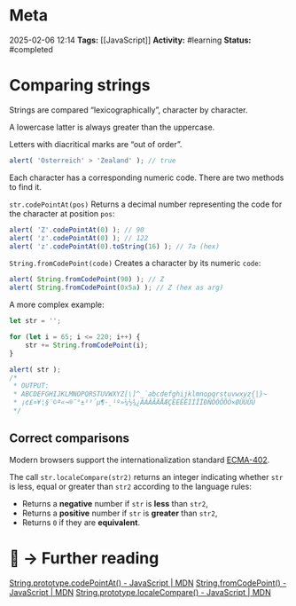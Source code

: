# Meta
2025-02-06 12:14
**Tags:** [[JavaScript]]
**Activity:** #learning 
**Status:** #completed 

# Comparing strings
Strings are compared “lexicographically”, character by character.

A lowercase latter is always greater than the uppercase.

Letters with diacritical marks are “out of order”.
```JavaScript title:example.js
alert( 'Österreich' > 'Zealand' ); // true
```

Each character has a corresponding numeric code. There are two methods to find it.

`str.codePointAt(pos)`
Returns a decimal number representing the code for the character at position `pos`:
```JavaScript title:example.js
alert( 'Z'.codePointAt(0) ); // 90
alert( 'z'.codePointAt(0) ); // 122
alert( 'z'.codePointAt(0).toString(16) ); // 7a (hex)
```

`String.fromCodePoint(code)`
Creates a character by its numeric `code`:
```JavaScript title:example.js
alert( String.fromCodePoint(90) ); // Z
alert( String.fromCodePoint(0x5a) ); // Z (hex as arg)
```

A more complex example:
```JavaScript title:example.js
let str = '';

for (let i = 65; i <= 220; i++) {
	str += String.fromCodePoint(i);
}

alert( str );
/* 
 * OUTPUT:
 * ABCDEFGHIJKLMNOPQRSTUVWXYZ[\]^_`abcdefghijklmnopqrstuvwxyz{|}~
 * ¡¢£¤¥¦§¨©ª«¬­®¯°±²³´µ¶·¸¹º»¼½¾¿ÀÁÂÃÄÅÆÇÈÉÊËÌÍÎÏÐÑÒÓÔÕÖ×ØÙÚÛÜ
 */
```

## Correct comparisons
Modern browsers support the internationalization standard [ECMA-402](https://ecma-international.org/publications-and-standards/standards/ecma-402/).

The call `str.localeCompare(str2)` returns an integer indicating whether `str` is less, equal or greater than `str2` according to the language rules:
- Returns a **negative** number if `str` is **less** than `str2`,
- Returns a **positive** number if `str` is **greater** than `str2`,
- Returns `0` if they are **equivalent**.

# 📑 → Further reading
[String.prototype.codePointAt() - JavaScript | MDN](https://developer.mozilla.org/en-US/docs/Web/JavaScript/Reference/Global_Objects/String/codePointAt)
[String.fromCodePoint() - JavaScript | MDN](https://developer.mozilla.org/en-US/docs/Web/JavaScript/Reference/Global_Objects/String/fromCodePoint)
[String.prototype.localeCompare() - JavaScript | MDN](https://developer.mozilla.org/en-US/docs/Web/JavaScript/Reference/Global_Objects/String/localeCompare)
